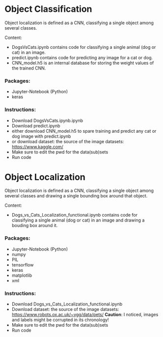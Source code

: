 
# Object Classification

Object localization is defined as a CNN, classifying a single object among several classes.

Content:
- DogsVsCats.ipynb contains code for classifying a single animal (dog or cat) in an image.
- predict.ipynb contains code for predicting any image for a cat or dog.
- CNN_model.h5 is an internal database for storing the weight values of the trained CNN.

### Packages:
- Jupyter-Notebook (Python)
- keras

### Instructions:

- Download DogsVsCats.ipynb.ipynb
- Download predict.ipynb
- either download CNN_model.h5 to spare training and predict any cat or dog image with predict.ipynb
- or download dataset: the source of the image datasets: https://www.kaggle.com/
- Make sure to edit the pwd for the data(sub)sets
- Run code



# Object Localization

Object localization is defined as a CNN, classifying a single object among several classes and drawing a single bounding box around that object.

Content:
- Dogs_vs_Cats_Localization_functional.ipynb contains code for classifying a single animal (dog or cat) in an image and drawing a bouding box around it.

### Packages:
- Jupyter-Notebook (Python)
- numpy
- PIL
- tensorflow
- keras
- matplotlib
- xml

### Instructions:

- Download Dogs_vs_Cats_Localization_functional.ipynb 
- Download dataset: the source of the image datasets: https://www.robots.ox.ac.uk/~vgg/data/pets/
**Caution**: I noticed, images and labels might be corrupted in its chronology!
- Make sure to edit the pwd for the data(sub)sets
- Run code 
